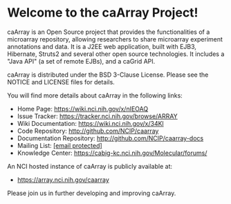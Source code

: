 Welcome to the caArray Project!
=====================================

caArray is an Open Source project that provides the functionalities of a
microarray repository, allowing researchers to share microarray experiment
annotations and data. It is a J2EE web application, built with EJB3, Hibernate,
Struts2 and several other open source technologies. It includes a "Java API"
(a set of remote EJBs), and a caGrid API.

caArray is distributed under the BSD 3-Clause License.
Please see the NOTICE and LICENSE files for details.

You will find more details about caArray in the following links:

 *  Home Page: https://wiki.nci.nih.gov/x/nIEOAQ    
 *  Issue Tracker: https://tracker.nci.nih.gov/browse/ARRAY
 *  Wiki Documentation: https://wiki.nci.nih.gov/x/34Kl
 *  Code Repository: http://github.com/NCIP/caarray
 *  Documentation Repository: http://github.com/NCIP/caarray-docs
 *  Mailing List: <a href="/cdn-cgi/l/email-protection" class="__cf_email__" data-cfemail="d0b3b1b1a2a2b1a98fa5a3b5a2a3fdbc90bcb9a3a4febeb9b8feb7bfa6">[email protected]</a>
 *  Knowledge Center: https://cabig-kc.nci.nih.gov/Molecular/forums/

An NCI hosted instance of caArray is publicly available at:

 * https://array.nci.nih.gov/caarray

Please join us in further developing and improving caArray.


